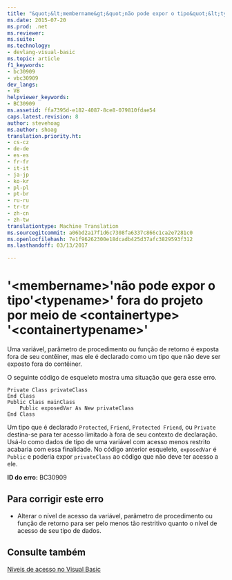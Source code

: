 ```yaml
---
title: "&quot;&lt;membername&gt;&quot;não pode expor o tipo&quot;&lt;typename&gt;&quot; fora do projeto por meio de &lt;containertype&gt; &quot;&lt;containertypename&gt;&quot; | Documentos do Microsoft"
ms.date: 2015-07-20
ms.prod: .net
ms.reviewer: 
ms.suite: 
ms.technology:
- devlang-visual-basic
ms.topic: article
f1_keywords:
- bc30909
- vbc30909
dev_langs:
- VB
helpviewer_keywords:
- BC30909
ms.assetid: ffa7395d-e182-4087-8ce8-079810fdae54
caps.latest.revision: 8
author: stevehoag
ms.author: shoag
translation.priority.ht:
- cs-cz
- de-de
- es-es
- fr-fr
- it-it
- ja-jp
- ko-kr
- pl-pl
- pt-br
- ru-ru
- tr-tr
- zh-cn
- zh-tw
translationtype: Machine Translation
ms.sourcegitcommit: a06bd2a17f1d6c7308fa6337c866c1ca2e7281c0
ms.openlocfilehash: 7e1f96262300e18dcadb425d37afc3829593f312
ms.lasthandoff: 03/13/2017

---
```

# <a name="39ltmembernamegt39-cannot-expose-type-39lttypenamegt39-outside-the-project-through-ltcontainertypegt-39ltcontainertypenamegt39"></a>'&lt;membername&gt;'não pode expor o tipo'&lt;typename&gt;' fora do projeto por meio de &lt;containertype&gt; '&lt;containertypename&gt;'
Uma variável, parâmetro de procedimento ou função de retorno é exposta fora de seu contêiner, mas ele é declarado como um tipo que não deve ser exposto fora do contêiner.  
  
 O seguinte código de esqueleto mostra uma situação que gera esse erro.  
  
```  
Private Class privateClass  
End Class  
Public Class mainClass  
    Public exposedVar As New privateClass  
End Class  
```  
  
 Um tipo que é declarado `Protected`, `Friend`, `Protected Friend`, ou `Private` destina-se para ter acesso limitado à fora de seu contexto de declaração. Usá-lo como dados de tipo de uma variável com acesso menos restrito acabaria com essa finalidade. No código anterior esqueleto, `exposedVar` é `Public` e poderia expor `privateClass` ao código que não deve ter acesso a ele.  
  
 **ID do erro:** BC30909  
  
## <a name="to-correct-this-error"></a>Para corrigir este erro  
  
-   Alterar o nível de acesso da variável, parâmetro de procedimento ou função de retorno para ser pelo menos tão restritivo quanto o nível de acesso de seu tipo de dados.  
  
## <a name="see-also"></a>Consulte também  
 [Níveis de acesso no Visual Basic](../../../visual-basic/programming-guide/language-features/declared-elements/access-levels.md)
